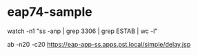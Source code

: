 # eap74-sample

watch -n1 "ss -anp | grep 3306 | grep ESTAB | wc -l"

ab -n20 -c20 https://eap-app-ss.apps.pst.local/simple/delay.jsp

